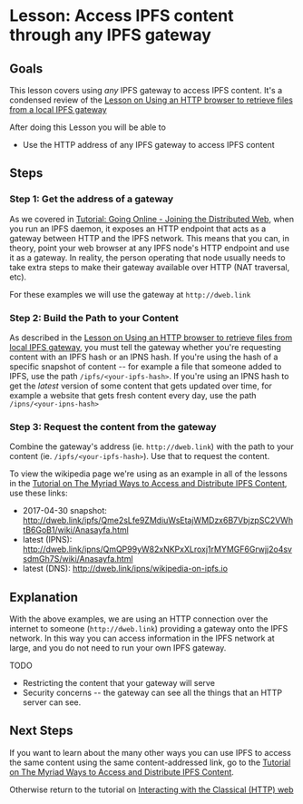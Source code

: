 # Lesson: Access IPFS content through any IPFS gateway

## Goals

This lesson covers using _any_ IPFS gateway to access IPFS content. It's a condensed review of the [Lesson on Using an HTTP browser to retrieve files from a local IPFS gateway](/classical-web/lessons/local-gateway.md)

After doing this Lesson you will be able to  
* Use the HTTP address of any IPFS gateway to access IPFS content

## Steps

### Step 1: Get the address of a gateway

As we covered in [Tutorial: Going Online - Joining the Distributed Web](/going-online/README.md), when you run an IPFS daemon, it exposes an HTTP endpoint that acts as a gateway between HTTP and the IPFS network. This means that you can, in theory, point your web browser at any IPFS node's HTTP endpoint and use it as a gateway. In reality, the person operating that node usually needs to take extra steps to make their gateway available over HTTP (NAT traversal, etc).

For these examples we will use the gateway at `http://dweb.link`

### Step 2: Build the Path to your Content

As described in the [Lesson on Using an HTTP browser to retrieve files from local IPFS gateway](/classical-web/lessons/local-gateway.md), you must tell the gateway whether you're requesting content with an IPFS hash or an IPNS hash. If you're using the hash of a specific snapshot of content -- for example a file that someone added to IPFS, use the path `/ipfs/<your-ipfs-hash>`. If you're using an IPNS hash to get the _latest_ version of some content that gets updated over time, for example a website that gets fresh content every day, use the path `/ipns/<your-ipns-hash>`


### Step 3: Request the content from the gateway
Combine the gateway's address (ie. `http://dweb.link`) with the path to your content (ie. `/ipfs/<your-ipfs-hash>`). Use that to request the content.

To view the wikipedia page we're using as an example in all of the lessons in the [Tutorial on The Myriad Ways to Access and Distribute IPFS Content](/avenues-for-access/README.md), use these links:

- 2017-04-30 snapshot: http://dweb.link/ipfs/Qme2sLfe9ZMdiuWsEtajWMDzx6B7VbjzpSC2VWhtB6GoB1/wiki/Anasayfa.html
- latest (IPNS): http://dweb.link/ipns/QmQP99yW82xNKPxXLroxj1rMYMGF6Grwjj2o4svsdmGh7S/wiki/Anasayfa.html
- latest (DNS): http://dweb.link/ipns/wikipedia-on-ipfs.io

## Explanation
With the above examples, we are using an HTTP connection over the internet to someone (`http://dweb.link`) providing a gateway onto the IPFS network. In this way you can access information in the IPFS network at large, and you do not need to run your own IPFS gateway.

TODO
* Restricting the content that your gateway will serve
* Security concerns -- the gateway can see all the things that an HTTP server can see.

## Next Steps

If you want to learn about the many other ways you can use IPFS to access the same content using the same content-addressed link, go to the [Tutorial on The Myriad Ways to Access and Distribute IPFS Content](/avenues-for-access/README.md).

Otherwise return to the tutorial on [Interacting with the Classical (HTTP) web](/classical-web/README.md)
